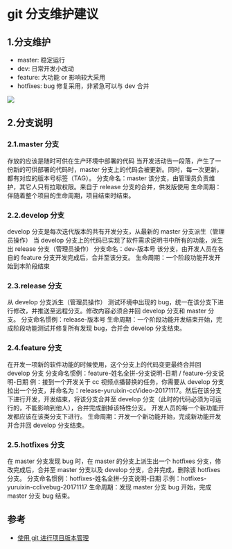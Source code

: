 # git 分支维护建议

## 1.分支维护

- master: 稳定运行
- dev: 日常开发小改动
- feature: 大功能 or 影响较大采用
- hotfixes: bug 修复采用，非紧急可以与 dev 合并

![](http://wuhaocn.top:8082/file/get/img/57208cee-a93b-497f-817b-005b3132ce52)

## 2.分支说明

### 2.1.master 分支

存放的应该是随时可供在生产环境中部署的代码
当开发活动告一段落，产生了一份新的可供部署的代码时，master 分支上的代码会被更新。同时，每一次更新，都有对应的版本号标签（TAG）。
分支命名：master
该分支，由管理员负责维护，其它人只有拉取权限。来自于 release 分支的合并，供发版使用
生命周期：伴随着整个项目的生命周期，项目结束时结束。

### 2.2.develop 分支

develop 分支是每次迭代版本的共有开发分支，从最新的 master 分支派生（管理员操作）
当 develop 分支上的代码已实现了软件需求说明书中所有的功能，派生出 release 分支（管理员操作）
分支命名：dev-版本号
该分支，由开发人员在各自的 feature 分支开发完成后，合并至该分支。
生命周期：一个阶段功能开发开始到本阶段结束

### 2.3.release 分支

从 develop 分支派生（管理员操作）
测试环境中出现的 bug，统一在该分支下进行修改，并推送至远程分支。修改内容必须合并回 develop 分支和 master 分支。
分支命名惯例：release-版本号
生命周期：一个阶段功能开发结束开始，完成阶段功能测试并修复所有发现 bug，合并会 develop 分支结束。

### 2.4.feature 分支

在开发一项新的软件功能的时候使用，这个分支上的代码变更最终合并回 develop 分支
分支命名惯例：feature-姓名全拼-分支说明-日期 / feature-分支说明-日期
例：接到一个开发关于 cc 视频点播替换的任务，你需要从 develop 分支拉出一个分支，并命名为：release-yuruixin-ccVideo-20171117。然后在该分支下进行开发，开发结束，将该分支合并至 develop 分支（此时的代码必须为可运行的，不能影响到他人），合并完成删掉该特性分支。
开发人员的每一个新功能开发都应该在该类分支下进行。
生命周期：开发一个新功能开始，完成新功能开发并合并回 develop 分支结束。

### 2.5.hotfixes 分支

在 master 分支发现 bug 时，在 master 的分支上派生出一个 hotfixes 分支，修改完成后，合并至 master 分支以及 develop 分支，合并完成，删除该 hotfixes 分支。
分支命名惯例：hotfixes-姓名全拼-分支说明-日期
示例：hotfixes-yuruixin-cclivebug-20171117
生命周期：发现 master 分支 bug 开始，完成 master 分支 bug 结束。

## 参考

- [使用 git 进行项目版本管理](https://blog.csdn.net/yuruixin_china/article/details/79061999)
